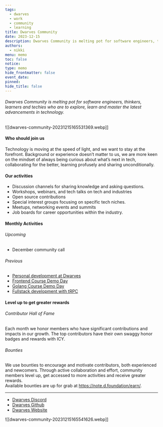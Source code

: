 ```yaml
---
tags:
  - dwarves
  - work
  - community
  - learning
title: Dwarves Community
date: 2023-12-15
description: Dwarves Community is melting pot for software engineers, thinkers, learners and techies who are to explore, learn and master the latest advancements in technology.
authors:
  - nikki
menu: memo
toc: false
notice: 
type: memo
hide_frontmatter: false
event_date: 
pinned: 
hide_title: false
---
```

###### Dwarves Community is melting pot for software engineers, thinkers, learners and techies who are to explore, learn and master the latest advancements in technology.

![[dwarves-community-20231215165531369.webp]]

#### Who should join us
Technology is moving at the speed of light, and we want to stay at the forefront. Background or experience doesn’t matter to us, we are more keen on the mindset of always being curious about what’s next in tech, collaborating for the better, learning profusely and sharing unconditionally.

#### Our activities
- Discussion channels for sharing knowledge and asking questions.  
- Workshops, webinars, and tech talks on tech and industries  
- Open source contributions  
- Special interest groups focusing on specific tech niches.  
- Meetups, networking events and summits  
- Job boards for career opportunities within the industry.

#### Monthly Activities
###### Upcoming
- December community call
###### Previous
- [Personal development at Dwarves](https://www.youtube.com/live/Dxya8IJxooM?si=ADjc_kmoZiNQjILn)
- [Frontend Course Demo Day](https://www.youtube.com/live/xlBAODjOQWU?si=usNXiSOd9_DM3r1F)
- [Golang Course Demo Day](https://www.youtube.com/live/ycaTh1O-rME?si=oYihUenCTMvmeghO)
- [Fullstack development with tRPC](https://www.youtube.com/live/r2X6cuNATrw?si=NkCwPZIvPcPAOlEl)


#### Level up to get greater rewards
###### Contributor Hall of Fame
Each month we honor members who have significant contributions and impacts in our growth. The top contributors have their own swaggy honor badges and rewards with ICY.

###### Bounties
We use bounties to encourage and motivate contributors, both experienced and newcomers. Through active collaboration and effort, community members level up, get accessed to more activities and receive greater rewards.  
Available bounties are up for grab at https://note.d.foundation/earn/.

---
- [Dwarves Discord](https://discord.com/invite/dwarvesv)
- [Dwarves Github](https://github.com/dwarvesf?fbclid=IwAR0ZKArcsGvIEJgTc6g-JytLb2URQknU7U3L56n597tKJZT3nQAYlDx0e8k)
- [Dwarves Website](https://d.foundation/)

![[dwarves-community-20231215165541626.webp]]